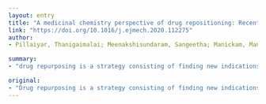 ```yaml
---
layout: entry
title: "A medicinal chemistry perspective of drug repositioning: Recent advances and challenges in drug discovery"
link: "https://doi.org/10.1016/j.ejmech.2020.112275"
author:
- Pillaiyar, Thanigaimalai; Meenakshisundaram, Sangeetha; Manickam, Manoj; Sankaranarayanan, Murugesan

summary:
- "drug repurposing is a strategy consisting of finding new indications for already known marketed drugs used in various clinical settings or highly characterized compounds. Successful rate accounts for 30% of new FDA approved drugs and vaccines in recent years. Efforts have been made to provide structural features and mode of actions of drugs. The success rate is estimated to account for approximately 30 per cent of new drug treatments. This review focuses on the status of the drug treatment approach for various diseases."

original:
- "Drug repurposing is a strategy consisting of finding new indications for already known marketed drugs used in various clinical settings or highly characterized compounds despite they can be failed drugs. Recently, it emerges as an alternative approach for the rapid identification and development of new pharmaceuticals for various rare and complex diseases for which lack the effective drug treatments. The success rate of drugs repurposing approach accounts for approximately 30% of new FDA approved drugs and vaccines in recent years. This review focuses on the status of drugs repurposing approach for various diseases including skin diseases, infective, inflammatory, cancer, and neurodegenerative diseases. Efforts have been made to provide structural features and mode of actions of drugs."
---
```


